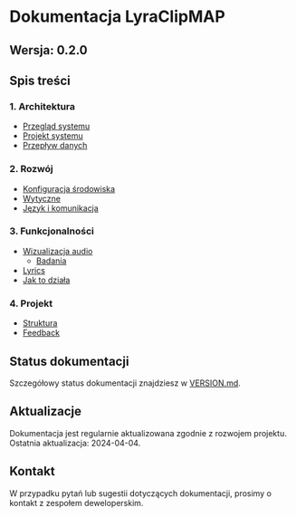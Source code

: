 # Dokumentacja LyraClipMAP

## Wersja: 0.2.0

## Spis treści

### 1. Architektura
- [Przegląd systemu](architecture/overview.md)
- [Projekt systemu](architecture/system-design.md)
- [Przepływ danych](architecture/data-flow.md)

### 2. Rozwój
- [Konfiguracja środowiska](development/setup.md)
- [Wytyczne](development/guidelines.md)
- [Język i komunikacja](development/language.md)

### 3. Funkcjonalności
- [Wizualizacja audio](features/audio-visualization/overview.md)
  - [Badania](features/audio-visualization/research.md)
- [Lyrics](features/lyrics/text-to-lrc.md)
- [Jak to działa](features/how-it-works.md)

### 4. Projekt
- [Struktura](project/structure.md)
- [Feedback](project/feedback.md)

## Status dokumentacji
Szczegółowy status dokumentacji znajdziesz w [VERSION.md](VERSION.md).

## Aktualizacje
Dokumentacja jest regularnie aktualizowana zgodnie z rozwojem projektu. Ostatnia aktualizacja: 2024-04-04.

## Kontakt
W przypadku pytań lub sugestii dotyczących dokumentacji, prosimy o kontakt z zespołem deweloperskim. 